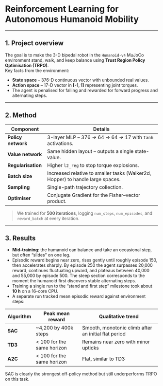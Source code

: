 # Reinforcement Learning for Autonomous Humanoid Mobility

---

## 1. Project overview

The goal is to make the 3-D bipedal robot in the `Humanoid-v4` MuJoCo environment stand, walk, and keep balance using **Trust Region Policy Optimisation (TRPO)**.  
Key facts from the environment:

* **State space** – 376-D continuous vector with unbounded real values.  
* **Action space** – 17-D vector in **[-1, 1]** representing joint torques.  
* The agent is penalised for falling and rewarded for forward progress and alternating steps. 

---

## 2. Method

| Component | Details |
|-----------|---------|
| **Policy network** | 3-layer MLP – 376 → 64 → 64 → 17 with `tanh` activations. |
| **Value network**  | Same hidden layout – outputs a single state-value. |
| **Regularisation** | Higher `l2_reg` to stop torque explosions. |
| **Batch size**     | Increased relative to smaller tasks (Walker2d, Hopper) to handle large spaces. |
| **Sampling**       | Single-path trajectory collection. |
| **Optimiser**      | Conjugate Gradient for the Fisher–vector product. |

> We trained for **500 iterations**, logging `num_steps`, `num_episodes`, and `reward_batch` at every iteration.

---

## 3. Results

* **Mid-training**: the humanoid can balance and take an occasional step, but often “slides” on one leg.  
* Episodic reward begins near zero, rises gently until roughly episode 150, then accelerates sharply. By episode 250 the agent surpasses 20,000 reward, continues fluctuating upward, and plateaus between 40,000 and 55,000 by episode 500. The steep section corresponds to the moment the humanoid first discovers stable alternating steps.
* Training a single run to the “stand and first step” milestone took about **10 h** on a 16-core CPU.
* A separate run tracked mean episodic reward against environment steps:

| Algorithm | Peak mean reward | Qualitative trend |
|-----------|-----------------|-------------------|
| **SAC**   | ~4,200 by 400k steps | Smooth, monotonic climb after an initial flat period |
| **TD3**   | < 100 for the same horizon | Remains near zero with minor upticks |
| **A2C**   | < 100 for the same horizon | Flat, similar to TD3 |

   SAC is clearly the strongest off-policy method but still underperforms TRPO on this task.
